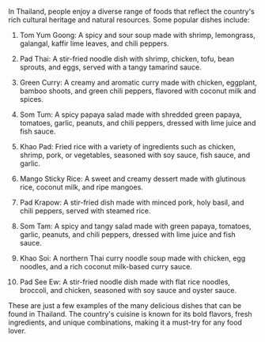 In Thailand, people enjoy a diverse range of foods that reflect the country's rich cultural heritage and natural resources. Some popular dishes include:

1. Tom Yum Goong: A spicy and sour soup made with shrimp, lemongrass, galangal, kaffir lime leaves, and chili peppers.

2. Pad Thai: A stir-fried noodle dish with shrimp, chicken, tofu, bean sprouts, and eggs, served with a tangy tamarind sauce.

3. Green Curry: A creamy and aromatic curry made with chicken, eggplant, bamboo shoots, and green chili peppers, flavored with coconut milk and spices.

4. Som Tum: A spicy papaya salad made with shredded green papaya, tomatoes, garlic, peanuts, and chili peppers, dressed with lime juice and fish sauce.

5. Khao Pad: Fried rice with a variety of ingredients such as chicken, shrimp, pork, or vegetables, seasoned with soy sauce, fish sauce, and garlic.

6. Mango Sticky Rice: A sweet and creamy dessert made with glutinous rice, coconut milk, and ripe mangoes.

7. Pad Krapow: A stir-fried dish made with minced pork, holy basil, and chili peppers, served with steamed rice.

8. Som Tam: A spicy and tangy salad made with green papaya, tomatoes, garlic, peanuts, and chili peppers, dressed with lime juice and fish sauce.

9. Khao Soi: A northern Thai curry noodle soup made with chicken, egg noodles, and a rich coconut milk-based curry sauce.

10. Pad See Ew: A stir-fried noodle dish made with flat rice noodles, broccoli, and chicken, seasoned with soy sauce and oyster sauce.

These are just a few examples of the many delicious dishes that can be found in Thailand. The country's cuisine is known for its bold flavors, fresh ingredients, and unique combinations, making it a must-try for any food lover.